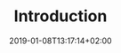---
title: "Introduction"
date: 2019-01-08T13:17:14+02:00
draft: false
type: doc
slug: docs

menu: docs
name: "Introduction"
weight: 1
   
---